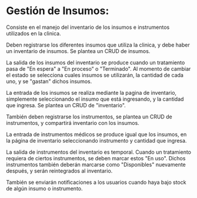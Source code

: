 # Gestión de Insumos:

Consiste en el manejo del inventario de los insumos e instrumentos utilizados en la clinica.

Deben registrarse los diferentes insumos que utiliza la clinica, y debe haber un inventario de insumos. Se plantea un CRUD de insumos.

La salida de los insumos del inventario se produce cuando un tratamiento pasa de "En espera" a "En proceso" o "Terminado". Al momento de cambiar el estado se selecciona cuales insumos se utilizarán, la cantidad de cada uno, y se "gastan" dichos insumos.

La entrada de los insumos se realiza mediante la pagina de inventario, simplemente seleccionando el insumo que está ingresando, y la cantidad que ingresa. Se plantea un CRUD de "inventario".

También deben registrarse los instrumentos, se plantea un CRUD de instrumentos, y compartirá inventario con los insumos.

La entrada de instrumentos médicos se produce igual que los insumos, en la página de inventario seleccionando instrumento y cantidad que ingresa.

La salida de instrumentos del inventario es temporal. Cuando un tratamiento requiera de ciertos instrumentos, se deben marcar estos "En uso". Dichos instrumentos también deberán marcarse como "Disponibles" nuevamente después, y serán reintegrados al inventario.

También se enviarán notificaciones a los usuarios cuando haya bajo stock de algún insumo o instrumento.
